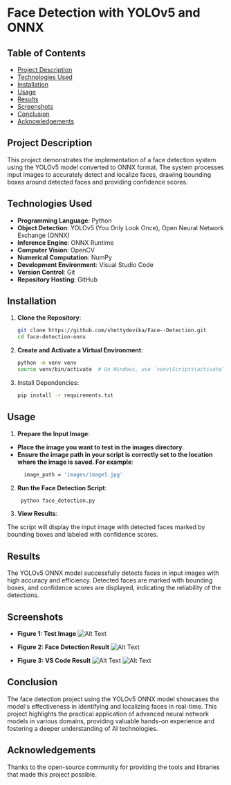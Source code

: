 # Face Detection with YOLOv5 and ONNX

## Table of Contents

- [Project Description](#project-description)
- [Technologies Used](#technologies-used)
- [Installation](#installation)
- [Usage](#usage)
- [Results](#results)
- [Screenshots](#screenshots)
- [Conclusion](#conclusion)
- [Acknowledgements](#acknowledgements)

## Project Description

This project demonstrates the implementation of a face detection system using the YOLOv5 model converted to ONNX format. The system processes input images to accurately detect and localize faces, drawing bounding boxes around detected faces and providing confidence scores.

## Technologies Used

- **Programming Language**: Python
- **Object Detection**: YOLOv5 (You Only Look Once), Open Neural Network Exchange (ONNX)
- **Inference Engine**: ONNX Runtime
- **Computer Vision**: OpenCV
- **Numerical Computation**: NumPy
- **Development Environment**: Visual Studio Code
- **Version Control**: Git
- **Repository Hosting**: GitHub
  


## Installation

1. **Clone the Repository**:

   ```sh
   git clone https://github.com/shettydevika/Face--Detection.git
   cd face-detection-onnx

2. **Create and Activate a Virtual Environment**:

   ```sh
   python -m venv venv
   source venv/bin/activate  # On Windows, use `venv\Scripts\activate`

3. Install Dependencies:

   ```sh
   pip install -r requirements.txt

## Usage

1. **Prepare the Input Image**:

  - **Place the image you want to test in the images directory**.
  - **Ensure the image path in your script is correctly set to the location where the image is saved. For example**:
     ```sh
       image_path = 'images/image1.jpg'

2. **Run the Face Detection Script**:
   ```sh
    python face_detection.py

3. **View Results**:

The script will display the input image with detected faces marked by bounding boxes and labeled with confidence scores.

## Results

The YOLOv5 ONNX model successfully detects faces in input images with high accuracy and efficiency. Detected faces are marked with bounding boxes, and confidence scores are displayed, indicating the reliability of the detections.

## Screenshots

- **Figure 1: Test Image**
![Alt Text](images/image8.jpg)

- **Figure 2: Face Detection Result**
![Alt Text](result.png)

- **Figure 3: VS Code Result**
![Alt Text](vs1.png)
![Alt Text](vs2.png)

## Conclusion

The face detection project using the YOLOv5 ONNX model showcases the model's effectiveness in identifying and localizing faces in real-time. This project highlights the practical application of advanced neural network models in various domains, providing valuable hands-on experience and fostering a deeper understanding of AI technologies.

## Acknowledgements

Thanks to the open-source community for providing the tools and libraries that made this project possible.
